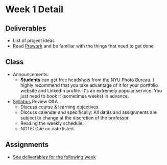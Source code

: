 # Week 1 Detail

## Deliverables 

* List of project ideas
* Read [Prework](../pre-work/) and be familiar with the things that need to get done

## Class

* Announcements: 
  * **Students** can get free headshots from the [NYU Photo Bureau](https://www.nyu.edu/about/leadership-university-administration/office-of-the-president/university-relationsandpublicaffairs/public-affairs/photo-bureau.html). I highly recommend that you take advantage of it for your portfolio website and LinkedIn profile. It's an extremely popular service. You just need to book it \(sometimes weeks\) in advance. 
* [Syllabus](https://github.com/IDMNYU/SeniorProject_Fall2021_Katsivelos/tree/8b5c0e663d5f79b1ccd007ea6c6d72a1a388f24e/syllabus.md) Review Q&A
  * Discuss course & learning objectives.
  * Discuss calendar and specifically: All dates and assignments are subject to change at the discretion of the professor.
  * Reading the weekly schedule.
  * NOTE: Due on date listed.

## Assignments

*  [See deliverables for the following week](week2_detail.md)

